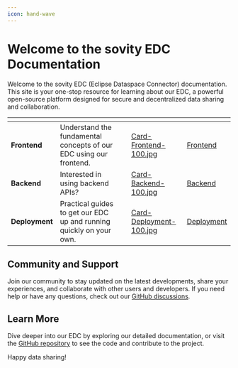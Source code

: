 ```yaml
---
icon: hand-wave
---
```


# Welcome to the sovity EDC Documentation

Welcome to the sovity EDC (Eclipse Dataspace Connector) documentation. This site is your one-stop resource for learning about our EDC, a powerful open-source platform designed for secure and decentralized data sharing and collaboration.

<table data-view="cards">
	<thead>
		<tr>
			<th></th>
			<th></th>
			<th data-type="content-ref"></th>
			<th data-hidden data-card-cover data-type="files"></th>
			<th data-hidden data-card-target data-type="content-ref"></th>
		</tr>
	</thead>
	<tbody>
		<tr>
			<td>
				<strong>Frontend</strong>
			</td>
			<td>Understand the fundamental concepts of our EDC using our frontend.</td>
			<td></td>
			<td>
				<a href="/docs/images/Card-Frontend-100.jpg">Card-Frontend-100.jpg</a>
			</td>
			<td>
				<a href="https://sovity.gitbook.io/edc/frontend">Frontend</a>
			</td>
		</tr>
		<tr>
			<td>
				<strong>Backend</strong>
			</td>
			<td>Interested in using backend APIs?</td>
			<td></td>
			<td>
				<a href="/docs/images/Card-Backend-100.jpg">Card-Backend-100.jpg</a>
			</td>
			<td>
				<a href="https://sovity.gitbook.io/edc/backend">Backend</a>
			</td>
		</tr>
		<tr>
			<td>
				<strong>Deployment</strong>
			</td>
			<td>Practical guides to get our EDC up and running quickly on your own.</td>
			<td></td>
			<td>
				<a href="/docs/images/Card-Deployment-100.jpg">Card-Deployment-100.jpg</a>
			</td>
			<td>
				<a href="https://sovity.gitbook.io/customers/ecosystems">Deployment</a>
			</td>
		</tr>
	</tbody>
</table>

## Community and Support

Join our community to stay updated on the latest developments, share your experiences, and collaborate with other users and developers. If you need help or have any questions, check out our [GitHub discussions](https://github.com/sovity/edc-ce/discussions).

## Learn More

Dive deeper into our EDC by exploring our detailed documentation, or visit the [GitHub repository](https://github.com/sovity/edc-ce) to see the code and contribute to the project.

Happy data sharing!
